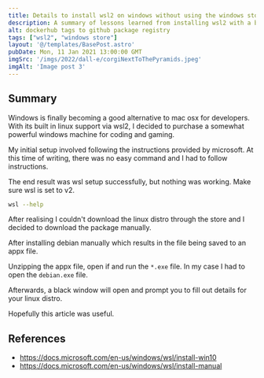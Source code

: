 ```yaml
---
title: Details to install wsl2 on windows without using the windows store
description: A summary of lessons learned from installing wsl2 with a broken windows store app.
alt: dockerhub tags to github package registry
tags: ["wsl2", "windows store"]
layout: '@/templates/BasePost.astro'
pubDate: Mon, 11 Jan 2021 13:00:00 GMT
imgSrc: '/imgs/2022/dall-e/corgiNextToThePyramids.jpeg'
imgAlt: 'Image post 3'
---
```


## Summary

Windows is finally becoming a good alternative to mac osx for developers. With its built in linux support via wsl2, I decided to
purchase a somewhat powerful windows machine for coding and gaming.

My initial setup involved following the instructions provided by microsoft. At this time of writing, there was no easy command and I had to follow instructions.

The end result was wsl setup successfully, but nothing was working. Make sure wsl is set to v2.

```bash
wsl --help
```

After realising I couldn't download the linux distro through the store and I decided to download the package manually.

After installing debian manually which results in the file being saved to an appx file.

Unzipping the appx file, open if and run the `*.exe` file. In my case I had to open the `debian.exe` file.

Afterwards, a black window will open and prompt you to fill out details for your linux distro.

Hopefully this article was useful.


## References
* https://docs.microsoft.com/en-us/windows/wsl/install-win10
* https://docs.microsoft.com/en-us/windows/wsl/install-manual